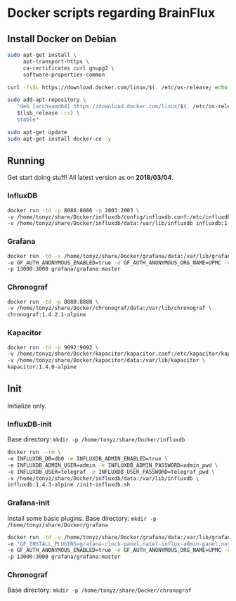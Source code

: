 # Docker scripts regarding BrainFlux

## Install Docker on Debian

```bash
sudo apt-get install \
     apt-transport-https \
     ca-certificates curl gnupg2 \
     software-properties-common

curl -fsSL https://download.docker.com/linux/$(. /etc/os-release; echo "$ID")/gpg | sudo apt-key add -

sudo add-apt-repository \
   "deb [arch=amd64] https://download.docker.com/linux/$(. /etc/os-release; echo "$ID") \
   $(lsb_release -cs) \
   stable"

sudo apt-get update
sudo apt-get install docker-ce -y
```

## Running

Get start doing stuff! All latest version as on **2018/03/04**.

### InfluxDB

```bash
docker run -td -p 8086:8086 -p 2003:2003 \
-v /home/tonyz/share/Docker/influxdb/config/influxdb.conf:/etc/influxdb/influxdb.conf:ro \
-v /home/tonyz/share/Docker/influxdb/data:/var/lib/influxdb influxdb:1.4.3-alpine
```

### Grafana

```bash
docker run -td -v /home/tonyz/share/Docker/grafana/data:/var/lib/grafana \
-e GF_AUTH_ANONYMOUS_ENABLED=true -e GF_AUTH_ANONYMOUS_ORG_NAME=UPMC -e GF_AUTH_ANONYMOUS_ORG_ROLE=anyone \
-p 13000:3000 grafana/grafana:master
```

### Chronograf

```bash
docker run -td -p 8888:8888 \
-v /home/tonyz/share/Docker/chronograf/data:/var/lib/chronograf \
chronograf:1.4.2.1-alpine
```

### Kapacitor

```bash
docker run -td -p 9092:9092 \
-v /home/tonyz/share/Docker/kapacitor/kapacitor.conf:/etc/kapacitor/kapacitor.conf:ro \
-v /home/tonyz/share/Docker/kapacitor/data:/var/lib/kapacitor \
kapacitor:1.4.0-alpine
```

## Init

Initialize only.

### InfluxDB-init

Base directory: `mkdir -p /home/tonyz/share/Docker/influxdb`

```bash
docker run --rm \
-e INFLUXDB_DB=db0 -e INFLUXDB_ADMIN_ENABLED=true \
-e INFLUXDB_ADMIN_USER=admin -e INFLUXDB_ADMIN_PASSWORD=admin_pwd \
-e INFLUXDB_USER=telegraf -e INFLUXDB_USER_PASSWORD=telegraf_pwd \
-v /home/tonyz/share/Docker/influxdb/data:/var/lib/influxdb \
influxdb:1.4.3-alpine /init-influxdb.sh
```

### Grafana-init

Install some basic plugins. Base directory: `mkdir -p /home/tonyz/share/Docker/grafana`

```bash
docker run -td -v /home/tonyz/share/Docker/grafana/data:/var/lib/grafana \
-e "GF_INSTALL_PLUGINS=grafana-clock-panel,natel-influx-admin-panel,natel-plotly-panel,natel-discrete-panel,novalabs-annotations-panel,jdbranham-diagram-panel" \
-e GF_AUTH_ANONYMOUS_ENABLED=true -e GF_AUTH_ANONYMOUS_ORG_NAME=UPMC -e GF_AUTH_ANONYMOUS_ORG_ROLE=anyone \
-p 13000:3000 grafana/grafana:master
```

### Chronograf

Base directory: `mkdir -p /home/tonyz/share/Docker/chronograf`
